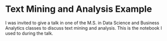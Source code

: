 # Text Mining and Analysis Example

I was invited to give a talk in one of the M.S. in Data Science and Business Analytics classes to discuss text mining and analysis. This is the notebook I used to during the talk. 
